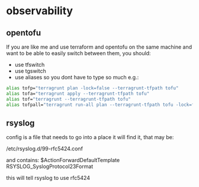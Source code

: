 # observability

## opentofu

If you are like me and use terraform and opentofu on the same machine and want to be able to easily switch between them, you should:

- use tfswitch
- use tgswitch
- use aliases so you dont have to type so much e.g.:
```bash
alias tofp="terragrunt plan -lock=false --terragrunt-tfpath tofu"
alias tofa="terragrunt apply --terragrunt-tfpath tofu"
alias tof="terragrunt --terragrunt-tfpath tofu"
alias tofpall="terragrunt run-all plan --terragrunt-tfpath tofu -lock=false | grep -v \"Refreshing state...\\|Reading...\\|Read complete after\""
```

## rsyslog

config is a file that needs to go into a place it will find it, that may be:

/etc/rsyslog.d/99-rfc5424.conf

and contains:
$ActionForwardDefaultTemplate RSYSLOG_SyslogProtocol23Format

this will tell rsyslog to use rfc5424


